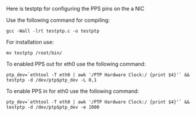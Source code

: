 Here is testptp for configuring the PPS pins on the a NIC

Use the following command for compiling:
```
gcc -Wall -lrt testptp.c -o testptp
```
For installation use:
```
mv testptp /root/bin/
```
To enabled PPS out for eth0 use the following command:
```
ptp_dev=`ethtool -T eth0 | awk '/PTP Hardware Clock:/ {print $4}'` && testptp -d /dev/ptp$ptp_dev -L 0,1

```
To enable PPS in for eth0 use the following command:
```
ptp_dev=`ethtool -T eth0 | awk '/PTP Hardware Clock:/ {print $4}'` && testptp -d /dev/ptp$ptp_dev -e 1000
```
